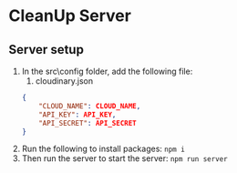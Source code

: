 # CleanUp Server

## Server setup
1. In the src\config folder, add the following file: 
    1. cloudinary.json
    ```json
    {
        "CLOUD_NAME": CLOUD_NAME,
        "API_KEY": API_KEY,
        "API_SECRET": API_SECRET
    }

2. Run the following to install packages: ```npm i```
3. Then run the server to start the server: ```npm run server``` 
